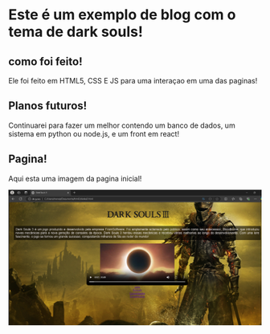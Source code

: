 # Este é um exemplo de blog com o tema de dark souls!

## como foi feito!
Ele foi feito em HTML5, CSS E JS para uma interaçao em uma das paginas!

## Planos futuros!
Continuarei para fazer um melhor contendo um banco de dados, um sistema em python ou node.js, e um front em react!

## Pagina!
Aqui esta uma imagem da pagina inicial!

![alt text](<Captura de tela 2025-02-25 204157.png>)